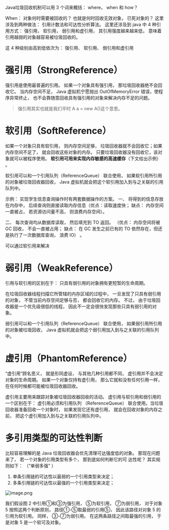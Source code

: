 Java垃圾回收机制可以用 3 个词来概括： where， when 和 how？

When： 对象何时需要被回收的？ 也就是何时回收无效对象， 已死对象的？
这里涉及到两种做法： 引用计数法和可达性分析算法。 这里还涉及到 java
中 4 种引用方式： 强引用， 软引用， 弱引用和虚引用， 其引用强度越来越来低，
意味着引用越弱的对象越容易被垃圾回收的。

这 4 种级别由高到低依次为： 强引用、 软引用、 弱引用和虚引用

#  强引用（StrongReference）
强引用是使用最普遍的引用。 如果一个对象具有强引用， 那垃圾回收器绝不会回收它。 当内存空间不足， Java 虚拟机宁愿抛出 OutOfMemoryError 错误，使程序异常终止， 也不会靠随意回收具有强引用的对象来解决内存不足的问题。 

> 强引用其实也就是我们平时 A a = new A()这个意思。

# 软引用（SoftReference）
如果一个对象只具有软引用， 则内存空间足够， 垃圾回收器就不会回收它；如果内存空间不足了， 就会回收这些对象的内存。 只要垃圾回收器没有回收它，该对象就可以被程序使用。 **软引用可用来实现内存敏感的高速缓存**（下文给出示例） 。

软引用可以和一个引用队列（ReferenceQueue） 联合使用， 如果软引用所引用的对象被垃圾回收器回收， Java 虚拟机就会把这个软引用加入到与之关联的引用队列中。

示例： 实现学生信息查询操作时有两套数据操作的方案。
一、 将得到的信息存放在内存中， 后续查询则直接读取内存信息（优点：读取速度快； 缺点： 内存空间一直被占， 若资源访问量不高， 则浪费内存空间）。

二、 每次查询均从数据库读取， 然后填充到 TO 返回。 （优点： 内存空间将被 GC 回收， 不会一直被占用； 缺点： 在 GC 发生之前已有的 TO 依然存在，但还是执行了一次数据库查询， 浪费 IO） 。

可以通过软引用来解决

# 弱引用（WeakReference）
引用与软引用的区别在于： 只具有弱引用的对象拥有更短暂的生命周期。

在垃圾回收器线程扫描它所管辖的内存区域的过程中， 一旦发现了只具有弱引用的对象， 不管当前内存空间足够与否， 都会回收它的内存。 不过， 由于垃圾回收器是一个优先级很低的线程， 因此不一定会很快发现那些只具有弱引用的对象。

弱引用可以和一个引用队列（ReferenceQueue） 联合使用， 如果弱引用所引用的对象被垃圾回收， Java 虚拟机就会把这个弱引用加入到与之关联的引用队列中。

# 虚引用（PhantomReference）
“虚引用”顾名思义， 就是形同虚设， 与其他几种引用都不同， 虚引用并不会决定对象的生命周期。 如果一个对象仅持有虚引用， 那么它就和没有任何引用一样， 在任何时候都可能被垃圾回收器回收。

虚引用主要用来跟踪对象被垃圾回收器回收的活动。 虚引用与软引用和弱引用的一个区别在于： 虚引用必须和引用队列 （ReferenceQueue） 联合使用。当垃圾回收器准备回收一个对象时， 如果发现它还有虚引用， 就会在回收对象的内存之前， 把这个虚引用加入到与之关联的引用队列中。

# 多引用类型的可达性判断

比较容易理解的是 Java 垃圾回收器会优先清理可达强度低的对象。
那现在问题来了， 若一个对象的引用类型有多个， 那到底如何判断它的可
达性呢？ 其实规则如下： （“单弱多强” ）
1. 单条引用链的可达性以最弱的一个引用类型来决定；
2. 多条引用链的可达性以最强的一个引用类型来决定；


![image.png](http://upload-images.jianshu.io/upload_images/1234352-6a60f0e641f70e20.png?imageMogr2/auto-orient/strip%7CimageView2/2/w/1240)

我们假设图 2 中引用①和③为强引用， ⑤为软引用， ⑦为弱引用， 对于对象 5 按照这两个判断原则， 路径①-⑤取最弱的引用⑤， 因此该路径对对象 5 的引用为软引用。 同样， ③-⑦为弱引用。 在这两条路径之间取最强的引用， 于是对象 5 是一个软可及对象。
